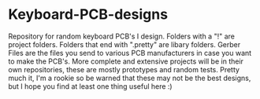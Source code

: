 # Keyboard-PCB-designs
Repository for random keyboard PCB's I design. Folders with a "!" are project folders. Folders that end with ".pretty" are libary folders. 
Gerber Files are the files you send to various PCB manufacturers in case you want to make the PCB's.
More complete and extensive projects will be in their own repositories, these are mostly prototypes and random tests.
Pretty much it, I'm a rookie so be warned that these may not be the best designs, but I hope you find at least one thing useful here :)

